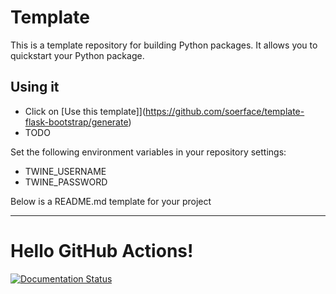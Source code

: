 # Template

This is a template repository for building Python packages. It allows you to quickstart
your Python package.

## Using it

- Click on [Use this template]](https://github.com/soerface/template-flask-bootstrap/generate)
- TODO

Set the following environment variables in your repository settings:

- TWINE_USERNAME
- TWINE_PASSWORD

Below is a README.md template for your project

---

# Hello GitHub Actions!

[![Documentation Status](https://readthedocs.org/projects/hello-gh-actions/badge/?version=latest)](https://hello-gh-actions.readthedocs.io/en/latest/?badge=latest)
